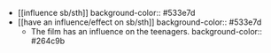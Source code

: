 - [[influence sb/sth]]
  background-color:: #533e7d
- [[have an influence/effect on sb/sth]]
  background-color:: #533e7d
	- The film has an influence on the teenagers.
	  background-color:: #264c9b